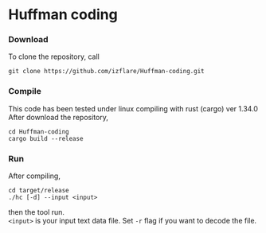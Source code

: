 # Huffman coding

### Download

To clone the repository, call

```
git clone https://github.com/izflare/Huffman-coding.git
```

### Compile

This code has been tested under linux compiling with rust (cargo) ver 1.34.0  
After download the repository, 

```
cd Huffman-coding
cargo build --release
```

### Run

After compiling,

```
cd target/release
./hc [-d] --input <input>
```

then the tool run.  
`<input>` is your input text data file.
Set `-r` flag if you want to decode the file.

